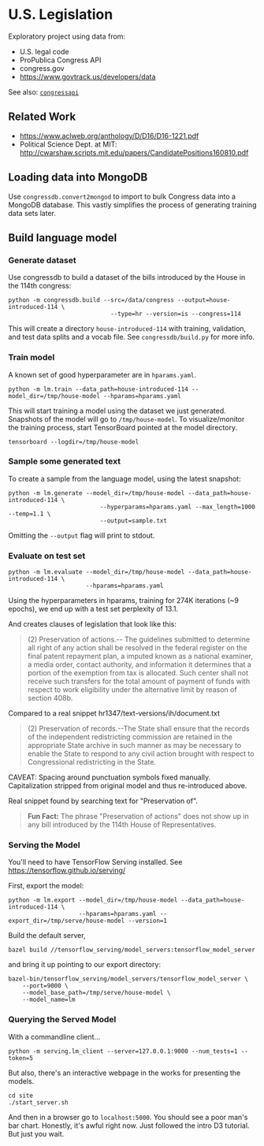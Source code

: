 # U.S. Legislation

Exploratory project using data from:

* U.S. legal code
* ProPublica Congress API
* congress.gov
* https://www.govtrack.us/developers/data

See also: [`congressapi`](https://github.com/kjchavez/congressapi)

## Related Work

* https://www.aclweb.org/anthology/D/D16/D16-1221.pdf
* Political Science Dept. at MIT: http://cwarshaw.scripts.mit.edu/papers/CandidatePositions160810.pdf

## Loading data into MongoDB

Use `congressdb.convert2mongod` to import to bulk Congress data into a MongoDB database. This vastly simplifies the process of
generating training data sets later.

## Build language model

### Generate dataset
Use congressdb to build a dataset of the bills introduced by the House in the 114th congress:

```
python -m congressdb.build --src=/data/congress --output=house-introduced-114 \
                             --type=hr --version=is --congress=114
```

This will create a directory `house-introduced-114` with training, validation, and test data splits and a vocab file. See `congressdb/build.py` for more info.

### Train model

A known set of good hyperparameter are in `hparams.yaml`.

```
python -m lm.train --data_path=house-introduced-114 --model_dir=/tmp/house-model --hparams=hparams.yaml
```

This will start training a model using the dataset we just generated. Snapshots of the model will go to `/tmp/house-model`.
To visualize/monitor the training process, start TensorBoard pointed at the model directory.

```
tensorboard --logdir=/tmp/house-model
```


### Sample some generated text

To create a sample from the language model, using the latest snapshot:

```
python -m lm.generate --model_dir=/tmp/house-model --data_path=house-introduced-114 \
                          --hyperparams=hparams.yaml --max_length=1000 --temp=1.1 \
                          --output=sample.txt
```

Omitting the `--output` flag will print to stdout.

### Evaluate on test set

```
python -m lm.evaluate --model_dir=/tmp/house-model --data_path=house-introduced-114 \
                      --hparams=hparams.yaml
```

Using the hyperparameters in hparams, training for 274K iterations (~9 epochs),
we end up with a test set perplexity of 13.1.

And creates clauses of legislation that look like this:

>  (2) Preservation of actions.-- The guidelines submitted to 
>  determine all right of any action shall be resolved in the 
>  federal register on the final patent repayment plan, a imputed 
>  known as a national examiner, a media order, contact authority, 
>  and information it determines that a portion of the exemption 
>  from tax is allocated. Such center shall not receive such 
>  transfers for the total amount of payment of funds with 
>  respect to work eligibility under the alternative limit by 
>  reason of section 408b. 

Compared to a real snippet hr1347/text-versions/ih/document.txt

>  (2) Preservation of records.--The State shall ensure that 
>  the records of the independent redistricting commission are 
>  retained in the appropriate State archive in such manner as may 
>  be necessary to enable the State to respond to any civil action 
>  brought with respect to Congressional redistricting in the 
>  State.

CAVEAT:
Spacing around punctuation symbols fixed manually. Capitalization stripped from original
model and thus re-introduced above.

Real snippet found by searching text for "Preservation of". 

> **Fun Fact:** The phrase "Preservation of actions"
> does not show up in any bill introduced by the 114th House of Representatives.

### Serving the Model

You'll need to have TensorFlow Serving installed. See https://tensorflow.github.io/serving/


First, export the model:

```
python -m lm.export --model_dir=/tmp/house-model --data_path=house-introduced-114 \
                    --hparams=hparams.yaml --export_dir=/tmp/serve/house-model --version=1
```

Build the default server,

```
bazel build //tensorflow_serving/model_servers:tensorflow_model_server
```

and bring it up pointing to our export directory:

```
bazel-bin/tensorflow_serving/model_servers/tensorflow_model_server \
	--port=9000 \
	--model_base_path=/tmp/serve/house-model \
	--model_name=lm
```


### Querying the Served Model

With a commandline client...

```
python -m serving.lm_client --server=127.0.0.1:9000 --num_tests=1 --token=5
```

But also, there's an interactive webpage in the works for presenting the models.

```
cd site
./start_server.sh
```

And then in a browser go to `localhost:5000`. You should see a poor man's bar chart.
Honestly, it's awful right now. Just followed the intro D3 tutorial. But just you wait.
